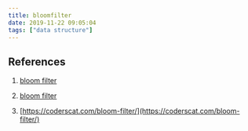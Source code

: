 ```yaml
---
title: bloomfilter
date: 2019-11-22 09:05:04
tags: ["data structure"]
---
```








## References

1. [bloom filter](https://www.jasondavies.com/bloomfilter/)

2. [bloom filter](https://llimllib.github.io/bloomfilter-tutorial/)

3. [https://coderscat.com/bloom-filter/](https://coderscat.com/bloom-filter/)
